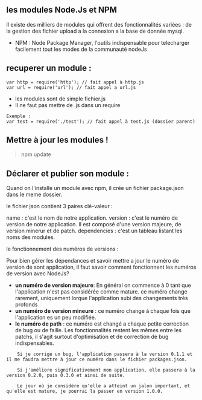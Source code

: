 ## les modules Node.Js et NPM 


Il existe des milliers de modules qui offrent des fonctionnalités variées : de la gestion des fichier upload a la connexion a la base de donnée mysql. 

- NPM : Node Package Manager, l'outils indispensable pour telecharger facilement tout les modes de la communauté nodeJs

## recuperer un module :

```NodeJs
var http = require('http'); // fait appel à http.js
var url = require('url'); // fait appel a url.js
```

- les modules sont de simple fichier.js
- Il ne faut pas mettre de .js dans un require

```
Exemple : 
var test = require('./test'); // fait appel à test.js (dossier parent)
```


## Mettre à jour les modules !
> npm update 

## Déclarer et publier son module :

Quand on l'installe un module avec npm, il crée un fichier package.json dans le meme dossier.

le fichier json contient 3 paires clé-valeur : 

name : c'est le nom de notre application. 
version : c'est le numéro de version de notre application. Il est composé d'une version majeure, de version minerur et de patch.
dependencies : c'est un tableau listant les noms des modules.


le fonctionnement des numéros de versions : 

Pour bien gérer les dépendances et savoir mettre a jour le numéro de version de sont application, il faut savoir comment fonctionnent les numéros de version avec NodeJs? 

- **un numéro de version majeure**: En général on commence à 0 tant que l'application n'est pas considérée comme mature. ce numéro change rarement, uniquement lorque l'application subi des changements très profonds
- **un numéro de version mineure** : ce numéro change à chaque fois que l'application es un peu modifiée.
- **le numéro de path** : ce numéro est changé a chaque petite correction de bug ou de faille. Les fonctionnalités restent les mêmes entre les patchs, il s'agit surtout d'optimisation et de correction de bug indispensables. 


```
    Si je corrige un bug, l'application passera à la version 0.1.1 et il me faudra mettre à jour ce numéro dans le fichier packages.json.

    Si j'améliore significativement mon application, elle passera à la version 0.2.0, puis 0.3.0 et ainsi de suite.

    Le jour où je considère qu'elle a atteint un jalon important, et qu'elle est mature, je pourrai la passer en version 1.0.0.
```

